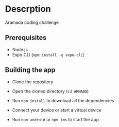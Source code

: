 # Descrption

Aramada coding challenge

## Prerequisites

- Node.js
- Expo CLI (`npm install -g expo-cli`)

## Building the app

- Clone the repository
- Open the cloned directory (`cd ARMADA`)

- Run `npm install` to download all the dependencies
- Connect your device or start a virtual device
- Run `npm android` or `npm ios` to start the app
